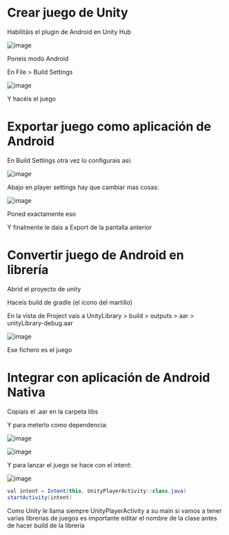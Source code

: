 # Crear juego de Unity

Habilitáis el plugin de Android en Unity Hub

![image](https://github.com/Diego-a-lopez/ScapeTheAds/assets/72018929/6587b72b-fc50-4c25-beae-7a065c78b424)

Poneis modo Android

En File > Build Settings

![image](https://github.com/Diego-a-lopez/ScapeTheAds/assets/72018929/e976ccb2-d867-4dd4-99a0-4271150edd76)

Y hacéis el juego
# Exportar juego como aplicación de Android

En Build Settings otra vez lo configurais asi:

![image](https://github.com/Diego-a-lopez/ScapeTheAds/assets/72018929/ebddddde-21ed-4ece-8ae0-052b315b27fb)

Abajo en player settings hay que cambiar mas cosas: 

![image](https://github.com/Diego-a-lopez/ScapeTheAds/assets/72018929/4c00a1cd-2479-4075-8ed2-b696883690b5)

Poned exactamente eso

Y finalmente le dais a Export de la pantalla anterior
# Convertir juego de Android en librería

Abrid el proyecto de unity

Haceis build de gradle (el icono del martillo)

En la vista de Project vais a UnityLibrary > build > outputs > aar > unityLibrary-debug.aar

![image](https://github.com/Diego-a-lopez/ScapeTheAds/assets/72018929/a2b82f53-fcd1-4016-9cb4-02050a4e2695)

Ese fichero es el juego
# Integrar con aplicación de Android Nativa

Copiais el .aar en la carpeta libs

Y para meterlo como dependencia:

![image](https://github.com/Diego-a-lopez/ScapeTheAds/assets/72018929/dcdbd0e4-09a1-4719-9aba-37dc9b8a452f)

![image](https://github.com/Diego-a-lopez/ScapeTheAds/assets/72018929/5ef7e57f-6380-488f-90fa-fc76904da7c0)

Y para lanzar el juego se hace con el intent:

![image](https://github.com/Diego-a-lopez/ScapeTheAds/assets/72018929/c759f52e-9af4-4827-87bf-d4b22a0b3fc1)

```java
val intent = Intent(this, UnityPlayerActivity::class.java)  
startActivity(intent)
```

Como Unity le llama siempre UnityPlayerActivity a su main si vamos a tener varias librerías de juegos es importante editar el nombre de la clase antes de hacer build de la librería